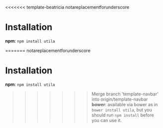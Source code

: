 <<<<<<< template-beatricia
notareplacementforunderscore

# Installation

**npm**: `npm install utila`

=======
notareplacementforunderscore

# Installation

**npm**: `npm install utila`

>>>>>>> Merge branch 'template-navbar' into origin/template-navbar
**bower**: available via bower as in `bower install utila`, but you should run `npm install` before you can use it.